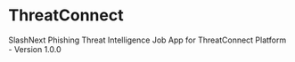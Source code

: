 # ThreatConnect
SlashNext Phishing Threat Intelligence Job App for ThreatConnect Platform - Version 1.0.0

